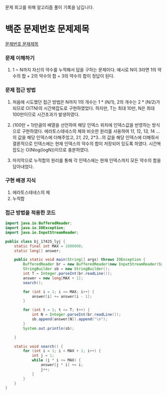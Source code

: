 문제 회고를 위해 알고리즘 풀이 기록을 남깁니다.

# 백준 문제번호 문제제목
[문제번호 문제제목](https://www.acmicpc.net/problem/17425)

### 문제 이해하기
1. 1 ~ N까지 자신의 약수를 누적해서 답을 구하는 문제이다. 예시로 N이 3라면
1의 약수의 합 + 2의 약수의 합 + 3의 약수의 합이 정답이 된다.
 

### 문제 접근 방법
1. 처음에 시도했던 접근 방법은 N까지 1의 개수는 1 * (N/1), 2의 개수는 2 * (N/2)가 되므로
O(TN)의 시간복잡도로 구현하였었다. 하지만, T는 최대 10만, N은 최대 100만이므로 시간초과가 발생하였다.

2. (100만 + 1)만큼의 배열을 선언하여 해당 인덱스 위치에 인덱스값을 반영하는 방식으로 구현하였다.
에라토스테네스의 체와 비슷한 원리를 사용하여 1*1, 1*2, 1*3, 1*4 ... 의 값을 해당 인덱스에 더해주었고,
2*1, 2*2, 2*3...의 값을 해당 인덱스에 더해줘서 결론적으로 인덱스에는 현재 인덱스의 약수의 합이 저장되어 있도록 하였다.
시간복잡도는 O(Nlog(logN))이므로 충분하였다.

3. 마지막으로 누적합의 원리를 통해 각 인덱스에는 현재 인덱스까지 모든 약수의 합을 담아내었다.
### 구현 배경 지식
1. 에라토스테네스의 체
2. 누적합



### 접근 방법을 적용한 코드
```java
import java.io.BufferedReader;
import java.io.IOException;
import java.io.InputStreamReader;

public class bj_17425_lyj {
    static final int MAX = 1000000;
    static long[] answer;

    public static void main(String[] args) throws IOException {
        BufferedReader br = new BufferedReader(new InputStreamReader(System.in));
        StringBuilder sb = new StringBuilder();
        int T = Integer.parseInt(br.readLine());
        answer = new long[MAX + 1];
        search();

        for (int i = 1; i <= MAX; i++) {
            answer[i] += answer[i - 1];
        }

        for (int t = 1; t <= T; t++) {
            int N = Integer.parseInt(br.readLine());
            sb.append(answer[N]).append("\n");
        }
        System.out.println(sb);

    }

    static void search() {
        for (int i = 1; i < MAX + 1; i++) {
            int j = 1;
            while (j * i <= MAX) {
                answer[j * i] += i;
                j++;
            }
        }
    }
}
```


